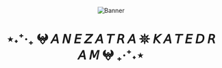 <div align="center">
  
  ![Banner](https://github.com/anezatra-katedram/anezatra-katedram/blob/main/page.png)
  <h1 align="center">⋆˖⁺‧₊ 𖤍 𝘈 𝘕 𝘌 𝘡 𝘈 𝘛 𝘙 𝘈 𖤓 𝘒 𝘈 𝘛 𝘌 𝘋 𝘙 𝘈 𝘔 𖤍 ₊‧⁺˖⋆</h1>
